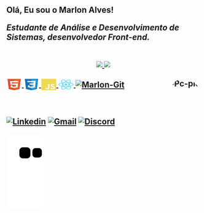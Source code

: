<h2>Olá, Eu sou o Marlon Alves! 
<p><em>Estudante de Análise e Desenvolvimento de Sistemas, desenvolvedor Front-end.
</em></p><br>


<div align="center">
  <a href="https://github.com/marlonalvees">
  <img height="150em" src="https://github-readme-stats.vercel.app/api?username=marlonalvees&show_icons=true&theme=dracula&include_all_commits=true&count_private=true"/>
  <img height="150em" src="https://github-readme-stats.vercel.app/api/top-langs/?username=marlonalvees&layout=compact&langs_count=7&theme=dracula"/>
</div>
<div style="display: inline_block"><br>
  <img align="center" alt="Marlon-HTML" height="30" width="40" src="https://raw.githubusercontent.com/devicons/devicon/master/icons/html5/html5-original.svg">
  <img align="center" alt="Marlon-CSS" height="30" width="40" src="https://raw.githubusercontent.com/devicons/devicon/master/icons/css3/css3-original.svg">
  <img align="center" alt="Marlon-Js" height="30" width="40" src="https://raw.githubusercontent.com/devicons/devicon/master/icons/javascript/javascript-plain.svg">
  <img align="center" alt="Marlon-React" height="30" width="40" src="https://raw.githubusercontent.com/devicons/devicon/master/icons/react/react-original.svg">
  <img align="center" alt="Marlon-Git" height="30" width="40" src="https://cdn.jsdelivr.net/gh/devicons/devicon/icons/git/git-original.svg">
  <img align="right" alt="Pc-pic" height="150" style="border-radius:50px;" src="https://raw.githubusercontent.com/MicaelliMedeiros/micaellimedeiros/master/image/computer-illustration.png">
</div>
  <br>
  
  ##
 
[![Linkedin](https://img.shields.io/badge/LinkedIn-0077B5?style=for-the-badge&logo=linkedin&logoColor=white)](https://www.linkedin.com/in/malvesx/)
[![Gmail](https://img.shields.io/badge/-Gmail-%23333?style=for-the-badge&logo=gmail&logoColor=white)](mailto:marlonalves.dev@gmail.com)
[![Discord](https://img.shields.io/badge/Discord-7289DA?style=for-the-badge&logo=discord&logoColor=white)](https://discord.gg/sHFyKN)

<p dir="auto"><a target="_blank" rel="noopener noreferrer" href="https://github.com/rafaballerini/rafaballerini/blob/output/github-contribution-grid-snake.svg"><img src="https://github.com/rafaballerini/rafaballerini/raw/output/github-contribution-grid-snake.svg" alt="Snake animation" style="max-width: 100%;"></a></p>

